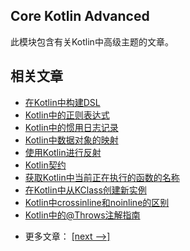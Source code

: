 ## Core Kotlin Advanced

此模块包含有关Kotlin中高级主题的文章。

## 相关文章

+ [在Kotlin中构建DSL](docs/在Kotlin中构建DSL.md)
+ [Kotlin中的正则表达式](docs/Kotlin中的正则表达式.md)
+ [Kotlin中的惯用日志记录](docs/Kotlin中的惯用日志记录.md)
+ [Kotlin中数据对象的映射](docs/Kotlin中数据对象的映射.md)
+ [使用Kotlin进行反射](docs/使用Kotlin进行反射.md)
+ [Kotlin契约](docs/Kotlin契约.md)
+ [获取Kotlin中当前正在执行的函数的名称](docs/获取Kotlin中当前正在执行的函数的名称.md)
+ [在Kotlin中从KClass创建新实例](docs/在Kotlin中从KClass创建新实例.md)
+ [Kotlin中crossinline和noinline的区别](docs/Kotlin中crossinline和noinline的区别.md)
+ [Kotlin中的@Throws注解指南](docs/Kotlin中的@Throws注解指南.md)

- 更多文章： [[next -->]](../kotlin-core-advanced-2/README.md)